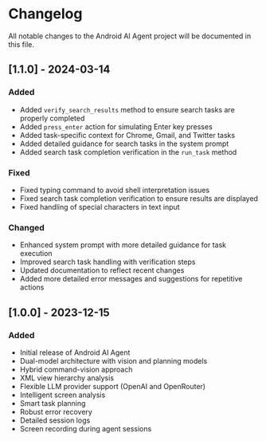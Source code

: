 # Changelog

All notable changes to the Android AI Agent project will be documented in this file.

## [1.1.0] - 2024-03-14

### Added
- Added `verify_search_results` method to ensure search tasks are properly completed
- Added `press_enter` action for simulating Enter key presses
- Added task-specific context for Chrome, Gmail, and Twitter tasks
- Added detailed guidance for search tasks in the system prompt
- Added search task completion verification in the `run_task` method

### Fixed
- Fixed typing command to avoid shell interpretation issues
- Fixed search task completion verification to ensure results are displayed
- Fixed handling of special characters in text input

### Changed
- Enhanced system prompt with more detailed guidance for task execution
- Improved search task handling with verification steps
- Updated documentation to reflect recent changes
- Added more detailed error messages and suggestions for repetitive actions

## [1.0.0] - 2023-12-15

### Added
- Initial release of Android AI Agent
- Dual-model architecture with vision and planning models
- Hybrid command-vision approach
- XML view hierarchy analysis
- Flexible LLM provider support (OpenAI and OpenRouter)
- Intelligent screen analysis
- Smart task planning
- Robust error recovery
- Detailed session logs
- Screen recording during agent sessions